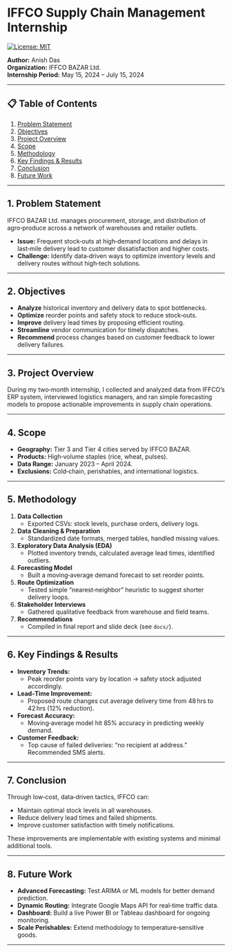 # IFFCO Supply Chain Management Internship

[![License: MIT](https://img.shields.io/badge/License-MIT-blue.svg)](LICENSE)

**Author:** Anish Das  
**Organization:** IFFCO BAZAR Ltd.  
**Internship Period:** May 15, 2024 – July 15, 2024  

---

## 📋 Table of Contents

1. [Problem Statement](#problem-statement)  
2. [Objectives](#objectives)  
3. [Project Overview](#project-overview)  
4. [Scope](#scope)  
5. [Methodology](#methodology)  
6. [Key Findings & Results](#key-findings--results)  
7. [Conclusion](#conclusion)  
8. [Future Work](#future-work)  
---

## 1. Problem Statement

IFFCO BAZAR Ltd. manages procurement, storage, and distribution of agro‑produce across a network of warehouses and retailer outlets.  
- **Issue:** Frequent stock‑outs at high‑demand locations and delays in last‑mile delivery lead to customer dissatisfaction and higher costs.  
- **Challenge:** Identify data‑driven ways to optimize inventory levels and delivery routes without high‑tech solutions.

---

## 2. Objectives

- **Analyze** historical inventory and delivery data to spot bottlenecks.  
- **Optimize** reorder points and safety stock to reduce stock‑outs.  
- **Improve** delivery lead times by proposing efficient routing.  
- **Streamline** vendor communication for timely dispatches.  
- **Recommend** process changes based on customer feedback to lower delivery failures.

---

## 3. Project Overview

During my two‑month internship, I collected and analyzed data from IFFCO’s ERP system, interviewed logistics managers, and ran simple forecasting models to propose actionable improvements in supply chain operations.

---

## 4. Scope

- **Geography:** Tier 3 and Tier 4 cities served by IFFCO BAZAR.  
- **Products:** High‑volume staples (rice, wheat, pulses).  
- **Data Range:** January 2023 – April 2024.  
- **Exclusions:** Cold‑chain, perishables, and international logistics.

---

## 5. Methodology

1. **Data Collection**  
   - Exported CSVs: stock levels, purchase orders, delivery logs.  
2. **Data Cleaning & Preparation**  
   - Standardized date formats, merged tables, handled missing values.  
3. **Exploratory Data Analysis (EDA)**  
   - Plotted inventory trends, calculated average lead times, identified outliers.  
4. **Forecasting Model**  
   - Built a moving‑average demand forecast to set reorder points.  
5. **Route Optimization**  
   - Tested simple “nearest‑neighbor” heuristic to suggest shorter delivery loops.  
6. **Stakeholder Interviews**  
   - Gathered qualitative feedback from warehouse and field teams.  
7. **Recommendations**  
   - Compiled in final report and slide deck (see `docs/`).

---

## 6. Key Findings & Results

- **Inventory Trends:**  
  - Peak reorder points vary by location → safety stock adjusted accordingly.  
- **Lead‑Time Improvement:**  
  - Proposed route changes cut average delivery time from 48 hrs to 42 hrs (12% reduction).  
- **Forecast Accuracy:**  
  - Moving‑average model hit 85% accuracy in predicting weekly demand.  
- **Customer Feedback:**  
  - Top cause of failed deliveries: “no recipient at address.” Recommended SMS alerts.

---

## 7. Conclusion

Through low‑cost, data‑driven tactics, IFFCO can:
- Maintain optimal stock levels in all warehouses.
- Reduce delivery lead times and failed shipments.
- Improve customer satisfaction with timely notifications.
  
These improvements are implementable with existing systems and minimal additional tools.

---

## 8. Future Work

- **Advanced Forecasting:** Test ARIMA or ML models for better demand prediction.  
- **Dynamic Routing:** Integrate Google Maps API for real‑time traffic data.  
- **Dashboard:** Build a live Power BI or Tableau dashboard for ongoing monitoring.  
- **Scale Perishables:** Extend methodology to temperature‑sensitive goods.

---

